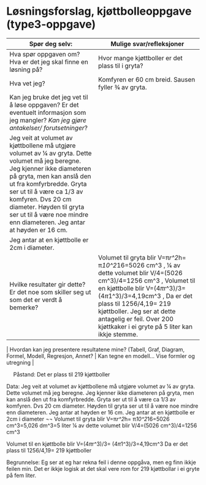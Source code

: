 #  Løsningsforslag, kjøttbolleoppgave (type3-oppgave)

| Spør deg selv: | Mulige svar/refleksjoner|
|---|---|
| Hva spør oppgaven om? Hva er det jeg skal finne en løsning på? |	Hvor mange kjøttboller er det plass til i gryta? |
| Hva vet jeg? | Komfyren er 60 cm breid. Sausen fyller ¾ av gryta.|
| Kan jeg bruke det jeg vet til å løse oppgaven? Er det eventuelt informasjon som jeg mangler? _Kan jeg gjøre antakelser/ forutsetninger_? |
| Jeg veit at volumet av kjøttbollene må utgjøre volumet av ¼ av gryta. Dette volumet må jeg beregne. Jeg kjenner ikke diameteren på gryta, men kan anslå den ut fra komfyrbredde. Gryta ser ut til å være ca 1/3 av komfyren. Dvs 20 cm diameter. Høyden til gryta ser ut til å være noe mindre enn diameteren. Jeg antar at høyden er 16 cm.
Jeg antar at en kjøttbolle er 2cm i diameter.|
| Hvilke resultater gir dette? Er det noe som skiller seg ut som det er verdt å bemerke? |	Volumet til gryta blir V=π*r^2*h= π*10^2*16=5026 cm^3 , ¼ av dette volumet blir V/4=(5026 cm^3)/4=1256 cm^3 , Volumet til en kjøttbolle blir V=(4*π*r^3)/3=  (4*π*1^3)/3=4,19cm^3 , Da er det plass til 1256/4,19= 219  kjøttboller. Jeg ser at dette antagelig er feil. Over 200 kjøttkaker i ei gryte på 5 liter kan ikkje stemme. |

| Hvordan kan jeg presentere resultatene mine? (Tabell, Graf, Diagram, Formel, Modell, Regresjon, Annet? |	Kan tegne en modell… Vise formler og utregning |

 
Påstand: Det er plass til 219 kjøttboller

Data:
Jeg veit at volumet av kjøttbollene må utgjøre volumet av ¼ av gryta. Dette volumet må jeg beregne.
Jeg kjenner ikke diameteren på gryta, men kan anslå den ut fra komfyrbredde. Gryta ser ut til å være ca 1/3 av komfyren. Dvs 20 cm diameter. Høyden til gryta ser ut til å være noe mindre enn diameteren. Jeg antar at høyden er 16 cm.
Jeg antar at en kjøttbolle er 2cm i diameter
¬¬
Volumet til gryta blir 
V=π*r^2*h= π*10^2*16=5026 cm^3=5,026 dm^3=5 liter 
¼ av dette volumet blir V/4=(5026 cm^3)/4=1256 cm^3 

Volumet til en kjøttbolle blir 
V=(4*π*r^3)/3=  (4*π*1^3)/3=4,19cm^3 
Da er det plass til 1256/4,19= 219  kjøttboller 


Begrunnelse:
Eg ser at eg har rekna feil i denne oppgåva, men eg finn ikkje feilen min. Det er ikkje logisk at det skal vere rom for 219 kjøttbollar i ei gryte på fem liter. 

